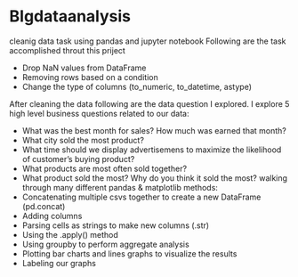 # BIgdataanalysis
cleanig data task using pandas and jupyter notebook
Following are the task accomplished throut this priject
- Drop NaN values from DataFrame
- Removing rows based on a condition
- Change the type of columns (to_numeric, to_datetime, astype)

After cleaning the data following are the data question I explored. I explore 5 high level business questions related to our data:
- What was the best month for sales? How much was earned that month?
- What city sold the most product?
- What time should we display advertisemens to maximize the likelihood of customer’s buying product?
- What products are most often sold together?
- What product sold the most? Why do you think it sold the most?
walking through many different pandas & matplotlib methods:
- Concatenating multiple csvs together to create a new DataFrame (pd.concat)
- Adding columns
- Parsing cells as strings to make new columns (.str)
- Using the .apply() method
- Using groupby to perform aggregate analysis
- Plotting bar charts and lines graphs to visualize the results
- Labeling our graphs
